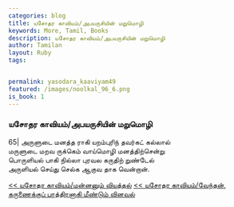 ```yaml
---  
categories: blog  
title: யசோதர காவியம்/அபயருசியின் மறுமொழி
keywords: More, Tamil, Books  
description: யசோதர காவியம்/அபயருசியின் மறுமொழி
author: Tamilan  
layout: Ruby  
tags:     


permalink: yasodara_kaaviyam49  
featured: /images/noolkal_96_6.png  
is_book: 1
---  
```



### யசோதர காவியம்/அபயருசியின் மறுமொழி

65| அருளுடை மனத்த ராகி யறம்புரிந் தவர்கட் கல்லால்  
மருளுடை மறவ ருக்கெம் வாய்மொழி மனத்திற்சென்று  
பொருளியல் பாகி நில்லா புரவல கருதிற் றுண்டேல்  
அருளியல் செய்து செல்க ஆகுவ தாக வென்றான்.

[<< யசோதர காவியம்/மன்னனும் வியத்தல்](yasodara_kaaviyam48) [<< யசோதர காவியம்/வேந்தன், கருணைக்குப் பாத்திரனாகி மீண்டும் வினவல்](yasodara_kaaviyam50)


